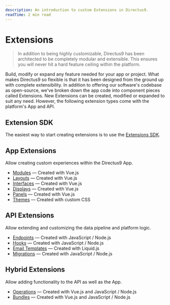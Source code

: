 ```yaml
---
description: An introduction to custom Extensions in Directus9.
readTime: 2 min read
---
```


# Extensions

> In addition to being highly customizable, Directus9 has been architected to be completely modular and extensible. This
> ensures you will never hit a hard feature ceiling within the platform.

Build, modify or expand any feature needed for your app or project. What makes Directus9 so flexible is that it has been
designed from the ground up with complete extensibility. In addition to offering our software's codebase as open-source,
we've broken down the app code into component pieces called Extensions. New Extensions can be created, modified or
expanded to suit any need. However, the following extension types come with the platform's App and API.

## Extension SDK

The easiest way to start creating extensions is to use the [Extensions SDK](/extensions/creating-extensions).

## App Extensions

Allow creating custom experiences within the Directus9 App.

- [Modules](/extensions/modules) — Created with Vue.js
- [Layouts](/extensions/layouts) — Created with Vue.js
- [Interfaces](/extensions/interfaces) — Created with Vue.js
- [Displays](/extensions/displays) — Created with Vue.js
- [Panels](/extensions/panels) — Created with Vue.js
- [Themes](/extensions/themes) — Created with custom CSS

## API Extensions

Allow extending and customizing the data pipeline and platform logic.

- [Endpoints](/extensions/endpoints) — Created with JavaScript / Node.js
- [Hooks](/extensions/hooks) — Created with JavaScript / Node.js
- [Email Templates](/extensions/email-templates) — Created with Liquid.js
- [Migrations](/extensions/migrations) — Created with JavaScript / Node.js

## Hybrid Extensions

Allow adding functionality to the API as well as the App.

- [Operations](/extensions/operations) — Created with Vue.js and JavaScript / Node.js
- [Bundles](/extensions/bundles) — Created with Vue.js and JavaScript / Node.js

